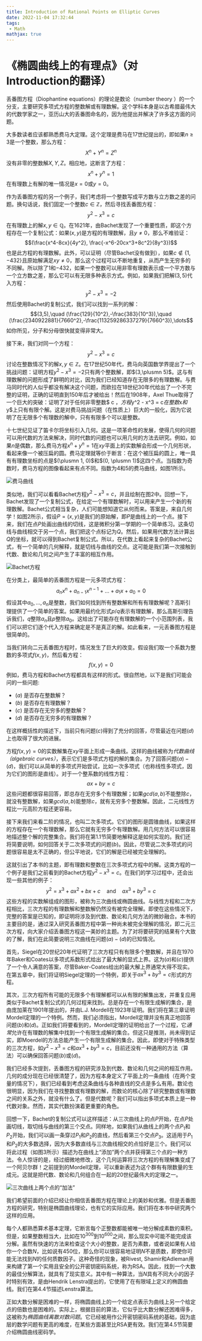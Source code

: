 ```yaml
---
title: Introduction of Rational Points on Elliptic Curves
date: 2022-11-04 17:32:44
tags:
 - Math
mathjax: true
---
```


# 《椭圆曲线上的有理点》（对Introduction的翻译）

丢番图方程（Diophantine equations）的理论是数论（number theory ）的一个分支，主要研究多项式方程的整数解或有理数解。这个学科本身是以古希腊最伟大的代数学家之一，亚历山大的丢番图命名的，因为他提出并解决了许多这方面的问题。

大多数读者应该都熟悉费马大定理。这个定理是费马在17世纪提出的，即如果$n \geq 3$是一个整数，那么方程：
$$X^n + Y^n = Z^n$$
没有非零的整数解$X,Y,Z$。相应地，这断言了方程：
$$x^n + y^n = 1$$
在有理数上有解的唯一情况是$x=0$或$y=0$。

作为丢番图方程的另一个例子，我们考虑将一个整数写成平方数与立方数之差的问题。换句话说，我们固定一个整数$c \in \mathbb{Z}$，然后寻找丢番图方程：
$$y^2 - x^3 = c$$
在有理数上的解$x,y \in \mathbb{Q}$。在1621年，由Bachet发现了一个重要性质，即这个方程存在一个复制公式：如果$(x,y)$是方程的有理数解，且$y\neq 0$，那么不难验证：
$$(\frac{x^4-8cx}{4y^2}, \frac{-x^6-20cx^3+8c^2}{8y^3})$$
也是此方程的有理数解。此外，可以证明（尽管Bachet没有做到），如果$c \notin \lbrace 1,-432 \rbrace$且原始解满足$xy\neq 0$，那么这个过程可以不断地重复，从而产生无穷多的不同解。所以除了$1$和$-432$，如果一个整数可以用非零有理数表示成一个平方数与一个立方数之差，那么它可以有无限多种表示方式。例如，如果我们把解$(3,5)$代入方程：
$$y^2-x^3=-2$$
然后使用Bachet的复制公式，我们可以找到一系列的解：
$$(3,5),\quad (\frac{129}{10^2},-\frac{383}{10^3}),\quad (\frac{2340922881}{7660^2},-\frac{113259286337279}{7660^3}),\dots$$
如你所见，分子和分母很快就变得非常大。

接下来，我们对同一个方程：
$$y^2 - x^3 = c$$
讨论在整数情况下的解$x,y \in \mathbb{Z}$。在17世纪50年代，费马向英国数学界提出了一个挑战问题：证明方程$y^2−x^3 = −2$只有两个整数解，即$(3,\plusmn 5)$。这与有理数解的问题形成了鲜明的对比，因为我们已经知道存在无限多的有理数解。与费马同时代的人似乎都没有解决这个问题，而欧拉在18世纪30年代给出了一个不完整的证明，正确的证明直到150年后才被给出！然后在1908年，Axel Thue取得了一个巨大的突破：证明了对于任何非零整数$ c $，方程$y^2 - x^3 = c$在整数$x$和$y$上只有有限个解。这是对费马挑战问题（在性质上）巨大的一般化，因为它说明了在无限多个有理数的解中，只有有限多个可以是整数。

十七世纪见证了笛卡尔将坐标引入几何。这是一项革命性的发展，使得几何的问题可以用代数的方法来解决，同时代数的问题也可以用几何的方法去研究。例如，如果$n$是偶数，那么费马方程$x^n + y^n = 1$在$xy$平面上的实数解会形成一个几何形状，看起来像一个被压扁的圆。费马定理就等价于断言：在这个被压扁的圆上，唯一具有有理数坐标的点是$(\plusmn 1, 0)$和$(0, \plusmn 1)$这四个点。当指数为奇数时，费马方程的图像看起来有点不同。指数为$4$和$5$的费马曲线，如图$1$所示。

![费马曲线](RationalPointOnEllipticCurves/figure1.png)

类似地，我们可以看看Bachet方程$y^2 - x^3 = c$，并且绘制在图$2$中。回想一下，Bachet发现了一个复制公式，在给定一个有理数解时，可以用来产生一个新的有理数解。Bachet公式相当复杂，人们可能想知道它从何而来。答案是，来自几何学！如图2所示，假设$P = (x, y)$是我们的原始解，即$P$是曲线上的一个点。接下来，我们在点$P$处画出曲线的切线，这是微积分第一学期的一个简单练习。这条切线与曲线相交于另一个点，我们把这个点标记为$Q$。然后，如果用代数方法计算出$Q$的坐标，就可以得到Bachet复制公式。所以，在代数上看起来复杂的Bachet公式，有一个简单的几何解释，就是切线与曲线的交点。这可能是我们第一次接触到代数、数论和几何之间产生了丰富的相互作用。

![Bachet方程](RationalPointOnEllipticCurves/figure2.png)

在分类上，最简单的丢番图方程是一元多项式方程：
$$a_n x^n + a_{n-1}x^{n-1} + \dots + a_1 x + a_0 =0$$
假设其中$a_0,\dots,a_n$是整数，我们如何找到所有整数解和所有有理数解呢？高斯引理提供了一个简单的答案。如果用最约化形式$p/q$表示有理数解，那么高斯引理告诉我们，$q$整除$a_n$且$p$整除$a_0$。这给出了可能存在有理数解的一个小范围列表，我们可以把它们逐个代入方程来确定是不是真正的解。如此看来，一元丢番图方程是很简单的。

当我们转向二元丢番图方程时，情况发生了巨大的改变。假设我们取一个系数为整数的多项式$f(x, y)$，然后看方程：
$$f(x,y) = 0$$
例如，费马方程和Bachet方程都具有这样的形式。很自然地，以下是我们可能会问的一些问题:

- $(a)$ 是否存在整数解？
- $(b)$ 是否存在有理数解？
- $(c)$ 是否存在无穷多的整数解？
- $(d)$ 是否存在无穷多的有理数解？

在这样概括性的描述下，当前只有问题$(c)$得到了充分的回答，尽管最近在问题$(d)$上也取得了很大的进展。

方程$f(x, y) = 0$的实数解集在$xy$平面上形成一条曲线。这样的曲线被称为*代数曲线（algebraic curves）*，表示它们是多项式方程的解的集合。为了回答问题$(a) - (d)$，我们可以从简单的多项式开始尝试，比如一次多项式（也称线性多项式，因为它们的图形是直线）。对于一个整系数的线性方程：
$$ax + by = c$$
这些问题都很容易回答，即总存在无穷多个有理数解；如果$gcd(a, b)$不能整除$c$，就没有整数解，如果$gcd(a, b)$能整除$c$，就有无穷多个整数解。因此，二元线性方程比一元高阶方程还更容易。

接下来我们来看二阶的情况，也叫二次多项式。它们的图形是圆锥曲线，如果这样的方程存在一个有理数解，那么它就有无穷多个有理数解。用几何方法可以很容易地描述整个解的完整集合。我们将在第1.1节简要地解释这是如何实现的。我们还将简要说明，如何回答关于二次多项式的问题$(b)$。因此，尽管说二次多项式的问题很容易是太不正确的，但公平地说，它们的解是已经被完全理解的。

这就引出了本书的主题，即有理数和整数在三次多项式方程中的解。这类方程的一个例子是我们之前看到的Bachet方程$y^2−x^3 = c$。在我们的学习过程中，还会出现一些其他的例子：
$$y^2 = x^3 + ax^2 + bx + c \quad \text{and} \quad  ax^3 + by^3 = c$$
这些方程的实数解组成的图形，被称为三次曲线或椭圆曲线。与线性方程和二次方程相比，三次方程的有理数解和整数解仍然没有被完全理解。即使在这些情况下，完整的答案是已知的，即证明将涉及到代数、数论和几何方法的微妙融合。本书的主要目的是，通过深入研究丢番图方程中第一种尚未被完全理解的情况，即二元三次方程，向大家介绍丢番图方程这一美妙的主题。为了对将要研究的结果有个大致的了解，我们在此简要说明三次曲线在问题$(a) - (d)$的已知情况。

首先，Siegel在20世纪20年代证明了三次方程只有有限多个整数解，并且在1970年Baker和Coates以多项式系数形式给出了最大解的显式上界。这为$(a)$和$(c)$提供了一个令人满意的答案，尽管Baker-Coates给出的最大解上界通常大得不现实。在第五章中，我们将证明Siegel定理的一个特例，即关于$ax^3 + by^3 = c$形式的方程。

其次，三次方程所有可能的无限多个有理解都可以从有限的解集出发，并重复应用类似于Bachet复制公式的几何过程来找到。总是存在一个有限生成解的集合，是由庞加莱在1901年提出的，并由L.J. Mordell在1923年证明。我们将在第三章证明Mordell定理的一个特例。然而，我们必须指出，Mordell定理并没有真正地回答问题$(b)$和$(d)$。正如我们将要看到的，Mordell定理的证明给出了一个过程，它*通常*允许在有理数的解集中找到一个有限生成解的集合。但这只是推测，尚未得到证实，即Moerdel的方法总能产生一个有限生成解的集合。因此，即使对于特殊类型的三次方程，如$y^2−x^3 = c$和$ax^3 + by^3 = c$，目前还没有一种通用的方法（算法）可以确保回答问题$(b)$或$(d)$。

我们已经多次提到，丢番图方程的研究涉及到代数、数论和几何之间的相互作用。几何的成分现在已经很清楚了，因为方程本身定义了平面上的一条曲线（在两个变量的情况下），我们已经看到考虑这条曲线与各种直线的交点是多么有用。数论也很明显，因为我们在寻找整数或有理数的解，而数论的核心除了研究整数或有理数之间的关系之外，就没有什么了。但是代数呢？我们可以指出多项式本质上是一种代数对象。然而，其实代数扮演着更重要的角色。

回想一下，Bachet的复制公式可以这样描述：从三次曲线上的点$P$开始，在点$P$处画切线，取切线与曲线的第三个交点。同样地，如果我们从曲线上的两个点$P_1$和$P_2$开始，我们可以画一条穿过$P_1$和$P_2$的直线，然后看第三个交点$P_3$。这适用于$P_1$和$P_2$的大多数选择，因为大多数直线与三次曲线相交的点恰好是三个。我们可以将此过程（如图$3$所示）描述为在曲线上“添加”两个点并获得第三个点的一种方法。令人惊讶的是，经过细微地修改，这个几何运算将三次方程的有理解集变成了一个阿贝尔群！之前提到的Mordell定理，可以重新表述为这个群有有限数量的生成元。这就是把代数、数论和几何组合在一起的20世纪最伟大的定理之一。

![三次曲线上两个点的“加法”](RationalPointOnEllipticCurves/figure3.png)

我们希望前面的介绍已经让你相信丢番图方程在理论上的美妙和优雅。但是丢番图方程的研究，特别是椭圆曲线理论，也有它的实际应用。我们将在本书中研究两个这样的应用。

每个人都熟悉算术基本定理，它断言每个正整数都能被唯一地分解成素数的乘积。但是，如果整数相当大，比如在$10^{300}$到$10^{600}$之间，那么现实中可能不能完成该分解。虽然有快速的方法来检查这个大小的整数，是否为素数，或者说如果有人给你一个合数$N$，比如说有$450$位，那么你可以很容易地证明$N$不是质数，即使你可能无法找到$N$的任何质数因子。这种奇怪的现象，被Rivest, Shamir和Adleman用来构建了第一个实用且安全的公开密钥密码系统，称为RSA。因此，找到一个大数的最佳分解算法，就具有了现实意义。其中有一种算法，当$N$具有不同大小的因子时特别有效，是由Hendrik Lenstra提出的，它使用了在有限域上定义的椭圆曲线。我们在第4.4节描述Lenstra算法。

正如大数分解是困难的一样，将椭圆曲线上的一个给定点表示为曲线上另一个给定点的倍数也是困难的。实际上，根据目前的算法，它似乎比大数分解还困难得多，这被称为*椭圆曲线离散对数问题*。它已经被用作公开密钥密码系统的基础，因为底层的数学问题有更高的难度，在某些方面甚至比RSA更有效。我们在第4.5节简要介绍椭圆曲线密码学。
